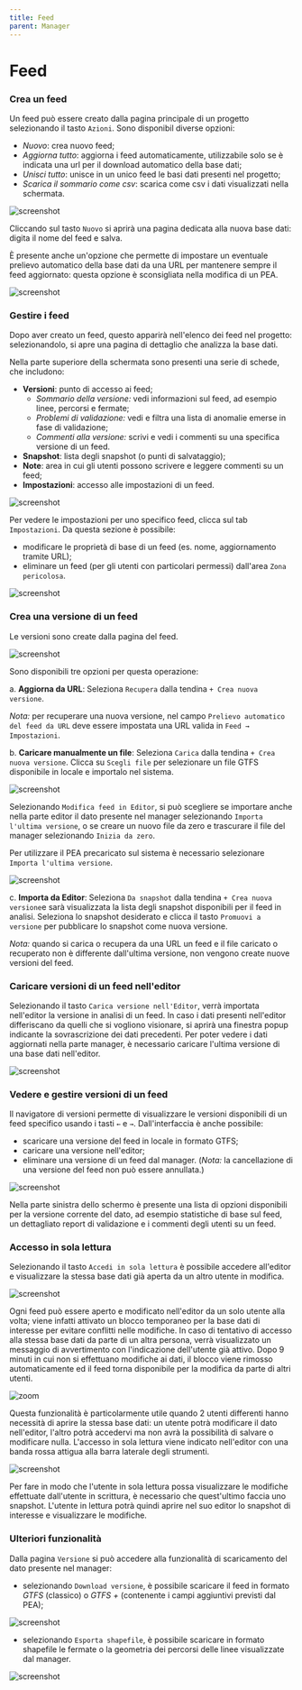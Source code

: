 ```yaml
---
title: Feed
parent: Manager
---
```


# Feed

### Crea un feed

Un feed può essere creato dalla pagina principale di un progetto selezionando il tasto `Azioni`. Sono disponibil diverse opzioni:

- *Nuovo*: crea nuovo feed;
- *Aggiorna tutto*: aggiorna i feed automaticamente, utilizzabile solo se è indicata una url per il download automatico della base dati;
- *Unisci tutto*: unisce in un unico feed le basi dati presenti nel progetto;
- *Scarica il sommario come csv*: scarica come csv i dati visualizzati nella schermata.

![screenshot](../img/actions.png)

Cliccando sul tasto `Nuovo` si aprirà una pagina dedicata alla nuova base dati: digita il nome del feed e salva.

È presente anche un'opzione che permette di impostare un eventuale prelievo automatico della base dati da una URL per mantenere sempre il feed aggiornato: questa opzione è sconsigliata nella modifica di un PEA.

![screenshot](../img/create-feed.png)

### Gestire i feed

Dopo aver creato un feed, questo apparirà nell'elenco dei feed nel progetto: selezionandolo, si apre una pagina di dettaglio che analizza la base dati.

Nella parte superiore della schermata sono presenti una serie di schede, che includono:

- **Versioni**: punto di accesso ai feed;
    - *Sommario della versione:* vedi informazioni sul feed, ad esempio linee, percorsi e fermate;
    - *Problemi di validazione:* vedi e filtra una lista di anomalie emerse in fase di validazione;
    - *Commenti alla versione:* scrivi e vedi i commenti su una specifica versione di un feed.
- **Snapshot**: lista degli snapshot (o punti di salvataggio);
- **Note**: area in cui gli utenti possono scrivere e leggere commenti su un feed;
- **Impostazioni**: accesso alle impostazioni di un feed.

![screenshot](../img/summary-feed.png)

Per vedere le impostazioni per uno specifico feed, clicca sul tab `Impostazioni`. Da questa sezione è possibile:

- modificare le proprietà di base di un feed (es. nome, aggiornamento tramite URL);
- eliminare un feed (per gli utenti con particolari permessi) dall'area `Zona pericolosa`.

![screenshot](../img/feed-settings.png)


### Crea una versione di un feed

Le versioni sono create dalla pagina del feed.

![screenshot](../img/create-version-feed.png)

Sono disponibili tre opzioni per questa operazione:

a. **Aggiorna da URL**: Seleziona `Recupera` dalla tendina `+ Crea nuova versione`.

*Nota:* per recuperare una nuova versione, nel campo `Prelievo automatico del feed da URL` deve essere impostata una URL valida in `Feed → Impostazioni`.

b. **Caricare manualmente un file**: Seleziona `Carica` dalla tendina `+ Crea nuova versione`. Clicca su `Scegli file` per selezionare un file GTFS disponibile in locale e importalo nel sistema.

![screenshot](../img/load-version.png)

Selezionando `Modifica feed in Editor`, si può scegliere se importare anche nella parte editor il dato presente nel manager selezionando `Importa l'ultima versione`, o se creare un nuovo file da zero e trascurare il file del manager selezionando `Inizia da zero`.

Per utilizzare il PEA precaricato sul sistema è necessario selezionare `Importa l'ultima versione`.

![screenshot](../img/editor-from-scratch.png)

c. **Importa da Editor**: Seleziona `Da snapshot` dalla tendina `+ Crea nuova versione`e sarà visualizzata la lista degli snapshot disponibili per il feed in analisi. Seleziona lo snapshot desiderato e clicca il tasto `Promuovi a versione` per pubblicare lo snapshot come nuova versione.

*Nota:* quando si carica o recupera da una URL un feed e il file caricato o recuperato non è differente dall'ultima versione, non vengono create nuove versioni del feed.


### Caricare versioni di un feed nell'editor

Selezionando il tasto `Carica versione nell'Editor`, verrà importata nell'editor la versione in analisi di un feed. In caso i dati presenti nell'editor differiscano da quelli che si vogliono visionare, si aprirà una finestra popup indicante la sovrascrizione dei dati precedenti. Per poter vedere i dati aggiornati nella parte manager, è necessario caricare l'ultima versione di una base dati nell'editor.

![screenshot](../img/load-version-editor.png)

### Vedere e gestire versioni di un feed

Il navigatore di versioni permette di visualizzare le versioni disponibili di un feed specifico usando i tasti `←` e `→`. Dall'interfaccia è anche possibile:

- scaricare una versione del feed in locale in formato GTFS;
- caricare una versione nell'editor;
- eliminare una versione di un feed dal manager. (*Nota:* la cancellazione di una versione del feed non può essere annullata.)

![screenshot](../img/feed-version-navigator.png)

Nella parte sinistra dello schermo è presente una lista di opzioni disponibili per la versione corrente del dato, ad esempio statistiche di base sul feed, un dettagliato report di validazione e i commenti degli utenti su un feed.

### Accesso in sola lettura

Selezionando il tasto `Accedi in sola lettura` è possibile accedere all'editor e  visualizzare la stessa base dati già aperta da un altro utente in modifica.

![screenshot](../img/manager-read-only.png)

Ogni feed può essere aperto e modificato nell'editor da un solo utente alla volta; viene infatti attivato un blocco temporaneo per la base dati di interesse per evitare conflitti nelle modifiche. In caso di tentativo di accesso alla stessa base dati da parte di un altra persona, verrà visualizzato un messaggio di avvertimento con l'indicazione dell'utente già attivo. Dopo 9 minuti in cui non si effettuano modifiche ai dati, il blocco viene rimosso automaticamente ed il feed torna disponibile per la modifica da parte di altri utenti.

![zoom](../img/blocked-feed.png)

Questa funzionalità è particolarmente utile quando 2 utenti differenti hanno necessità di aprire la stessa base dati: un utente potrà modificare il dato nell'editor, l'altro potrà accedervi ma non avrà la possibilità di salvare o modificare nulla.
L'accesso in sola lettura viene indicato nell'editor con una banda rossa attigua alla barra laterale degli strumenti.  

![screenshot](../img/read-only.png)

Per fare in modo che l'utente in sola lettura possa visualizzare le modifiche effettuate dall'utente in scrittura, è necessario che quest'ultimo faccia uno snapshot. L'utente in lettura potrà quindi aprire nel suo editor lo snapshot di interesse e visualizzare le modifiche.

### Ulteriori funzionalità

Dalla pagina `Versione` si può accedere alla funzionalità di scaricamento del dato presente nel manager:

- selezionando `Download versione`, è possibile scaricare il feed in formato *GTFS* (classico) o *GTFS +* (contenente i campi aggiuntivi previsti dal PEA);

 ![screenshot](../img/export-gtfs.png)

- selezionando `Esporta shapefile`, è possibile scaricare in formato shapefile le fermate o la geometria dei percorsi delle linee visualizzate dal manager.

 ![screenshot](../img/export-shp.png)
